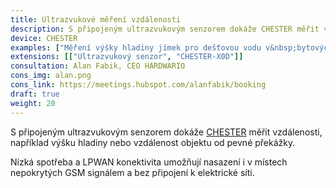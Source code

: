 ```yaml
---
title: Ultrazvukové měření vzdálenosti
description: S připojeným ultrazvukovým senzorem dokáže CHESTER měřit vzdálenosti, například výšku hladiny nebo vzdálenost objektu od pevné překážky.
device: CHESTER
examples: ["Měření výšky hladiny jímek pro dešťovou vodu v&nbsp;bytových domech","Měření výšky hladiny ve studnách a&nbsp;žumpách","Monitoring zaplněnosti sila","Monitoring hladiny emulzních nádrží"]
extensions: [["Ultrazvukový senzor", "CHESTER-X0D"]]
consultation: Alan Fabik, CEO HARDWARIO
cons_img: alan.png
cons_link: https://meetings.hubspot.com/alanfabik/booking
draft: true
weight: 20
---
```


S připojeným ultrazvukovým senzorem dokáže [CHESTER](/cs/chester/) měřit vzdálenosti, například výšku hladiny nebo vzdálenost objektu od pevné překážky.

Nízká spotřeba a LPWAN konektivita umožňují nasazení i v místech nepokrytých GSM signálem a bez připojení k elektrické síti.
